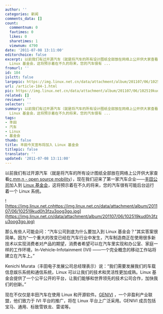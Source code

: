 ```yaml
---
author: ''
categories: 新闻
comments_data: []
count:
  commentnum: 0
  favtimes: 0
  likes: 0
  sharetimes: 1
  viewnum: 4790
date: '2011-07-08 13:11:00'
editorchoice: false
excerpt: 以前我们有过开源汽车（就是将汽车的所有设计图纸全部放在网络上公开供大家查看c,mm,n - open source mobility），现在我们迎来了第一家汽车企业丰田公司加入到
  Linux 基金会，这将预示着在不久的将来，您的汽车很有 ...
fromurl: ''
id: 184
islctt: false
largepic: https://img.linux.net.cn/data/attachment/album/201107/06/102519kud0h3fzu3oog3go.jpg
url: /article-184-1.html
pic: https://img.linux.net.cn/data/attachment/album/201107/06/102519kud0h3fzu3oog3go.jpg.thumb.jpg
related: []
reviewer: ''
selector: ''
summary: 以前我们有过开源汽车（就是将汽车的所有设计图纸全部放在网络上公开供大家查看c,mm,n - open source mobility），现在我们迎来了第一家汽车企业丰田公司加入到
  Linux 基金会，这将预示着在不久的将来，您的汽车很有 ...
tags:
- 丰田
- 汽车
- Linux
- 基金会
thumb: false
title: 丰田今天宣布将加入 Linux 基金会
titlepic: false
translator: ''
updated: '2011-07-08 13:11:00'
---
```


以前我们有过开源汽车（就是将汽车的所有设计图纸全部放在网络上公开供大家查看[c,mm,n - open source mobility](http://www.cmmn.org/)），现在我们迎来了第一家汽车企业——[丰田公司](http://www.toyota.com/)加入到 [Linux 基金会](http://www.linuxfoundation.org/)，这将预示着在不久的将来，您的汽车很有可能后台运行着一个 Linux 系统。


![https://img.linux.net.cnhttps://img.linux.net.cn/data/attachment/album/201107/06/102519kud0h3fzu3oog3go.jpg](https://img.linux.net.cn/data/attachment/album/201107/06/102519kud0h3fzu3oog3go.jpg)


那么有些人可能会问：“汽车公司到底为什么要加入到 Linux 基金会？”其实答案很简单。因为“一个重大的改变已经在汽车行业中发生，汽车制造商正在使用很多新技术以实现消费者对产品的期望，消费者希望可以在汽车里实现和办公室、家庭一样的工作环境，In-Vehicle-Infotainment (IVI) ——一个完全概念的移动工作站将建立在汽车上。”


Kenichi Murata（丰田电子发展公司总经理表示）说：“我们需要发展我们的车载信息娱乐系统和通信系统，Linux 可以让我们的技术和灵活性更加成熟。Linux 基金会提供了一个公平公开的平台，让我们能够和世界领先的技术公司合作，加快我们的创新。”


现在不仅仅是丰田汽车在使用 Linux 和开源软件。[GENIVI](http://www.genivi.org/) ，一个非盈利产业联盟，他们致力于 IVI 平台的推广，将在 Linux 平台上广泛采用。GENIVI 成员包括宝马、通用、标致雪铁龙、雷诺等。